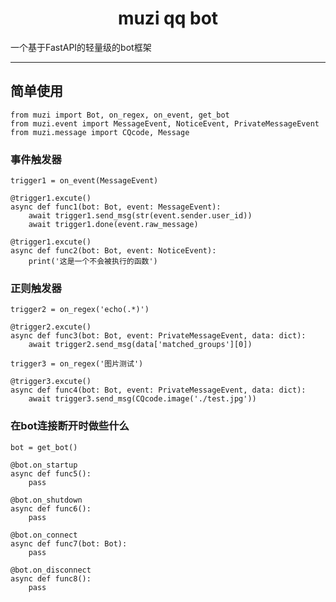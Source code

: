 <!-- markdownlint-disable MD033 MD041 -->

<div align="center">

# muzi qq bot

</div>

一个基于FastAPI的轻量级的bot框架

---

## 简单使用

~~~{.python}
from muzi import Bot, on_regex, on_event, get_bot
from muzi.event import MessageEvent, NoticeEvent, PrivateMessageEvent
from muzi.message import CQcode, Message
~~~

### 事件触发器

~~~{.python}
trigger1 = on_event(MessageEvent)

@trigger1.excute()
async def func1(bot: Bot, event: MessageEvent):
    await trigger1.send_msg(str(event.sender.user_id))
    await trigger1.done(event.raw_message)

@trigger1.excute()
async def func2(bot: Bot, event: NoticeEvent):
    print('这是一个不会被执行的函数')
~~~

### 正则触发器

~~~{.python}
trigger2 = on_regex('echo(.*)')

@trigger2.excute()
async def func3(bot: Bot, event: PrivateMessageEvent, data: dict):
    await trigger2.send_msg(data['matched_groups'][0])

trigger3 = on_regex('图片测试')

@trigger3.excute()
async def func4(bot: Bot, event: PrivateMessageEvent, data: dict):
    await trigger3.send_msg(CQcode.image('./test.jpg'))
~~~

### 在bot连接断开时做些什么

~~~{.python}
bot = get_bot()

@bot.on_startup
async def func5():
    pass

@bot.on_shutdown
async def func6():
    pass

@bot.on_connect
async def func7(bot: Bot):
    pass

@bot.on_disconnect
async def func8():
    pass
~~~
